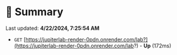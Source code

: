 # 📖 Summary
Last updated: **4/22/2024, 7:25:54 AM**

- `GET` [https://jupiterlab-render-0pdn.onrender.com/lab?](https://jupiterlab-render-0pdn.onrender.com/lab?) - **Up** (172ms)
